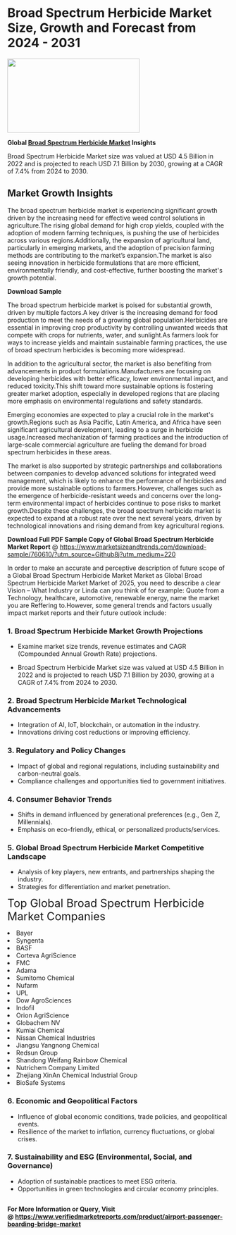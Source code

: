 <H1>Broad Spectrum Herbicide Market Size, Growth and Forecast from 2024 - 2031</H1><img class="aligncenter size-medium wp-image-584254" src="https://thirdeyenews.in/wp-content/uploads/2024/09/Global-Market-Research-300x168.jpeg" alt="" width="300" height="168" /><p><strong>Global&nbsp;<a href="https://www.marketsizeandtrends.com/download-sample/760610/?utm_source=Github8j?utm_medium=220">Broad Spectrum Herbicide Market</a> Insights</strong></p><p>Broad Spectrum Herbicide Market size was valued at USD 4.5 Billion in 2022 and is projected to reach USD 7.1 Billion by 2030, growing at a CAGR of 7.4% from 2024 to 2030.</p><p><h2>Market Growth Insights</h2> <p>The broad spectrum herbicide market is experiencing significant growth driven by the increasing need for effective weed control solutions in agriculture.The rising global demand for high crop yields, coupled with the adoption of modern farming techniques, is pushing the use of herbicides across various regions.Additionally, the expansion of agricultural land, particularly in emerging markets, and the adoption of precision farming methods are contributing to the market’s expansion.The market is also seeing innovation in herbicide formulations that are more efficient, environmentally friendly, and cost-effective, further boosting the market's growth potential.</p> <p><strong>Download Sample</strong></p> <p>The broad spectrum herbicide market is poised for substantial growth, driven by multiple factors.A key driver is the increasing demand for food production to meet the needs of a growing global population.Herbicides are essential in improving crop productivity by controlling unwanted weeds that compete with crops for nutrients, water, and sunlight.As farmers look for ways to increase yields and maintain sustainable farming practices, the use of broad spectrum herbicides is becoming more widespread.</p> <p>In addition to the agricultural sector, the market is also benefiting from advancements in product formulations.Manufacturers are focusing on developing herbicides with better efficacy, lower environmental impact, and reduced toxicity.This shift toward more sustainable options is fostering greater market adoption, especially in developed regions that are placing more emphasis on environmental regulations and safety standards.</p> <p>Emerging economies are expected to play a crucial role in the market's growth.Regions such as Asia Pacific, Latin America, and Africa have seen significant agricultural development, leading to a surge in herbicide usage.Increased mechanization of farming practices and the introduction of large-scale commercial agriculture are fueling the demand for broad spectrum herbicides in these areas.</p> <p>The market is also supported by strategic partnerships and collaborations between companies to develop advanced solutions for integrated weed management, which is likely to enhance the performance of herbicides and provide more sustainable options to farmers.However, challenges such as the emergence of herbicide-resistant weeds and concerns over the long-term environmental impact of herbicides continue to pose risks to market growth.Despite these challenges, the broad spectrum herbicide market is expected to expand at a robust rate over the next several years, driven by technological innovations and rising demand from key agricultural regions.</p> <p><span class=""><strong>Download Full PDF Sample Copy of Global Broad Spectrum Herbicide Market Report</strong> @ <a href="https://www.marketsizeandtrends.com/download-sample/760610/?utm_source=Github8j?utm_medium=220" target="_blank">https://www.marketsizeandtrends.com/download-sample/760610/?utm_source=Github8j?utm_medium=220</a></span></p><p>In order to make an accurate and perceptive description of future scope of a Global&nbsp;Broad Spectrum Herbicide Market Market as Global&nbsp;Broad Spectrum Herbicide Market Market of 2025, you need to describe a clear Vision &ndash; What Industry or Linda can you think of for example: Quote from a Technology, healthcare, automotive, renewable energy, name the market you are Reffering to.However, some general trends and factors usually impact market reports and their future outlook include:</p><h3>1.&nbsp;<strong>Broad Spectrum Herbicide Market Growth Projections</strong></h3><ul><li>Examine market size trends, revenue estimates and CAGR (Compounded Annual Growth Rate) projections.</li><li><p>Broad Spectrum Herbicide Market size was valued at USD 4.5 Billion in 2022 and is projected to reach USD 7.1 Billion by 2030, growing at a CAGR of 7.4% from 2024 to 2030.</p></li></ul><h3>2.&nbsp;<strong>Broad Spectrum Herbicide Market Technological Advancements</strong></h3><ul><li>Integration of AI, IoT, blockchain, or automation in the industry.</li><li>Innovations driving cost reductions or improving efficiency.</li></ul><h3>3.&nbsp;<strong>Regulatory and Policy Changes</strong></h3><ul><li>Impact of global and regional regulations, including sustainability and carbon-neutral goals.</li><li>Compliance challenges and opportunities tied to government initiatives.</li></ul><h3>4.&nbsp;<strong>Consumer Behavior Trends</strong></h3><ul><li>Shifts in demand influenced by generational preferences (e.g., Gen Z, Millennials).</li><li>Emphasis on eco-friendly, ethical, or personalized products/services.</li></ul><h3>5.&nbsp;<strong>Global Broad Spectrum Herbicide Market Competitive Landscape</strong></h3><ul><li>Analysis of key players, new entrants, and partnerships shaping the industry.</li><li>Strategies for differentiation and market penetration.</li></ul><p data-pm-slice="1 1 []"><span style="color: inherit; font-family: inherit; font-size: 25px;">Top Global Broad Spectrum Herbicide Market Companies</span></p><div class="" data-test-id=""><p><li>Bayer</li><li> Syngenta</li><li> BASF</li><li> Corteva AgriScience</li><li> FMC</li><li> Adama</li><li> Sumitomo Chemical</li><li> Nufarm</li><li> UPL</li><li> Dow AgroSciences</li><li> Indofil</li><li> Orion AgriScience</li><li> Globachem NV</li><li> Kumiai Chemical</li><li> Nissan Chemical Industries</li><li> Jiangsu Yangnong Chemical</li><li> Redsun Group</li><li> Shandong Weifang Rainbow Chemical</li><li> Nutrichem Company Limited</li><li> Zhejiang XinAn Chemical Industrial Group</li><li> BioSafe Systems</li></p></div><h3>6.&nbsp;<strong>Economic and Geopolitical Factors</strong></h3><ul><li>Influence of global economic conditions, trade policies, and geopolitical events.</li><li>Resilience of the market to inflation, currency fluctuations, or global crises.</li></ul><h3>7.&nbsp;<strong>Sustainability and ESG (Environmental, Social, and Governance)</strong></h3><ul><li>Adoption of sustainable practices to meet ESG criteria.</li><li>Opportunities in green technologies and circular economy principles.</li></ul><h2><strong style="font-size: 14px;">For More Information or Query, Visit @&nbsp;</strong><a style="background-color: #ffffff; font-size: 14px;" href="https://www.marketsizeandtrends.com/report/broad-spectrum-herbicide-market/" target="_blank">https://www.verifiedmarketreports.com/product/airport-passenger-boarding-bridge-market</a></h2>